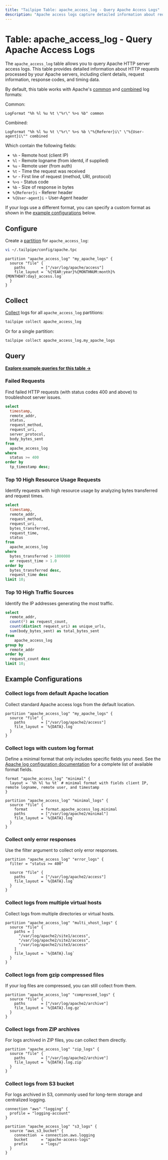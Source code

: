 ```yaml
---
title: "Tailpipe Table: apache_access_log - Query Apache Access Logs"
description: "Apache access logs capture detailed information about requests processed by the Apache HTTP server. This table provides a structured representation of the log data, including request details, client information, response codes, and processing times."
---
```


# Table: apache_access_log - Query Apache Access Logs

The `apache_access_log` table allows you to query Apache HTTP server access logs. This table provides detailed information about HTTP requests processed by your Apache servers, including client details, request information, response codes, and timing data.

By default, this table works with Apache's [common](https://httpd.apache.org/docs/current/logs.html#common) and [combined](https://httpd.apache.org/docs/current/logs.html#combined) log formats:

Common:
```
LogFormat "%h %l %u %t \"%r\" %>s %b" common
```

Combined:
```
LogFormat "%h %l %u %t \"%r\" %>s %b \"%{Referer}i\" \"%{User-agent}i\"" combined
```

Which contain the following fields:
- `%h` - Remote host (client IP)
- `%l` - Remote logname (from identd, if supplied)
- `%u` - Remote user (from auth)
- `%t` - Time the request was received
- `%r` - First line of request (method, URI, protocol)
- `%>s` - Status code
- `%b` - Size of response in bytes
- `%{Referer}i` - Referer header
- `%{User-agent}i` - User-Agent header

If your logs use a different format, you can specify a custom format as shown in the [example configurations](https://hub.tailpipe.io/plugins/turbot/apache/tables/apache_access_log#collect-logs-with-custom-log-format) below.

## Configure

Create a [partition](https://tailpipe.io/docs/manage/partition) for `apache_access_log`:

```sh
vi ~/.tailpipe/config/apache.tpc
```

```hcl
partition "apache_access_log" "my_apache_logs" {
  source "file" {
    paths       = ["/var/log/apache/access"]
    file_layout = `%{YEAR:year}%{MONTHNUM:month}%{MONTHDAY:day}_access.log`
  }
}
```

## Collect

[Collect](https://tailpipe.io/docs/manage/collection) logs for all `apache_access_log` partitions:

```sh
tailpipe collect apache_access_log
```

Or for a single partition:

```sh
tailpipe collect apache_access_log.my_apache_logs
```

## Query

**[Explore example queries for this table →](https://hub.tailpipe.io/plugins/turbot/apache/queries/apache_access_log)**

### Failed Requests

Find failed HTTP requests (with status codes 400 and above) to troubleshoot server issues.

```sql
select
  timestamp,
  remote_addr,
  status,
  request_method,
  request_uri,
  server_protocol,
  body_bytes_sent
from
  apache_access_log
where
  status >= 400
order by
  tp_timestamp desc;
```

### Top 10 High Resource Usage Requests

Identify requests with high resource usage by analyzing bytes transferred and request times.

```sql
select
  timestamp,
  remote_addr,
  request_method,
  request_uri,
  bytes_transferred,
  request_time,
  status
from
  apache_access_log
where
  bytes_transferred > 1000000
  or request_time > 1.0
order by
  bytes_transferred desc,
  request_time desc
limit 10;
```

### Top 10 High Traffic Sources

Identify the IP addresses generating the most traffic.

```sql
select
  remote_addr,
  count(*) as request_count,
  count(distinct request_uri) as unique_urls,
  sum(body_bytes_sent) as total_bytes_sent
from
    apache_access_log
group by
  remote_addr
order by
  request_count desc
limit 10;
```

## Example Configurations

### Collect logs from default Apache location

Collect standard Apache access logs from the default location.

```hcl
partition "apache_access_log" "my_apache_logs" {
  source "file" {
    paths       = ["/var/log/apache2/access"]
    file_layout = `%{DATA}.log`
  }
}
```

### Collect logs with custom log format

Define a minimal format that only includes specific fields you need. See the [Apache log configuration documentation](https://httpd.apache.org/docs/current/mod/mod_log_config.html#formats) for a complete list of available format fields.

```hcl
format "apache_access_log" "minimal" {
  layout = `%h %l %u %t` # minimal format with fields client IP, remote logname, remote user, and timestamp
}

partition "apache_access_log" "minimal_logs" {
  source "file" {
    format      = format.apache_access_log.minimal
    paths       = ["/var/log/apache2/minimal"]
    file_layout = `%{DATA}.log`
  }
}
```

### Collect only error responses

Use the filter argument to collect only error responses.

```hcl
partition "apache_access_log" "error_logs" {
  filter = "status >= 400"
  
  source "file" {
    paths       = ["/var/log/apache2/access"]
    file_layout = `%{DATA}.log`
  }
}
```

### Collect logs from multiple virtual hosts

Collect logs from multiple directories or virtual hosts.

```hcl
partition "apache_access_log" "multi_vhost_logs" {
  source "file" {
    paths = [
      "/var/log/apache2/site1/access",
      "/var/log/apache2/site2/access",
      "/var/log/apache2/site3/access"
    ]
    file_layout = `%{DATA}.log`
  }
}
```

### Collect logs from gzip compressed files

If your log files are compressed, you can still collect from them.

```hcl
partition "apache_access_log" "compressed_logs" {
  source "file" {
    paths       = ["/var/log/apache2/archive"]
    file_layout = `%{DATA}.log.gz`
  }
}
```

### Collect logs from ZIP archives

For logs archived in ZIP files, you can collect them directly.

```hcl
partition "apache_access_log" "zip_logs" {
  source "file" {
    paths       = ["/var/log/apache2/archive"]
    file_layout = `%{DATA}.log.zip`
  }
}
```

### Collect logs from S3 bucket

For logs archived in S3, commonly used for long-term storage and centralized logging.

```hcl
connection "aws" "logging" {
  profile = "logging-account"
}

partition "apache_access_log" "s3_logs" {
  source "aws_s3_bucket" {
    connection  = connection.aws.logging
    bucket      = "apache-access-logs"
    prefix      = "logs/"
  }
}
```
